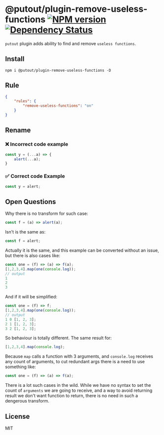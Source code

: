 # @putout/plugin-remove-useless-functions [![NPM version][NPMIMGURL]][NPMURL] [![Dependency Status][DependencyStatusIMGURL]][DependencyStatusURL]

[NPMIMGURL]:                https://img.shields.io/npm/v/@putout/plugin-remove-useless-functions.svg?style=flat&longCache=true
[NPMURL]:                   https://npmjs.org/package/@putout/plugin-remove-useless-functions "npm"

[DependencyStatusURL]:      https://david-dm.org/coderaiser/putout?path=packages/plugin-remove-useless-functions
[DependencyStatusIMGURL]:   https://david-dm.org/coderaiser/putout.svg?path=packages/plugin-remove-useless-functions

`putout` plugin adds ability to find and remove `useless functions`.

## Install

```
npm i @putout/plugin-remove-useless-functions -D
```

## Rule

```json
{
    "rules": {
        "remove-useless-functions": "on"
    }
}
```

## Rename

### ❌ Incorrect code example

```js
const y = (...a) => {
    alert(...a);
}
```

### ✅ Correct code Example

```js
const y = alert;
```

## Open Questions

Why there is no transform for such case:

```js
const f = (a) => alert(a);
```

Isn't is the same as:

```js
const f = alert;
```

Actually it is the same, and this example can be converted without an issue,
but there is also cases like:

```js
const one = (f) => (a) => f(a);
[1,2,3,4].map(one(console.log));
// output
1
2
3
```

And if it will be simplified:

```js
const one = (f) => f;
[1,2,3,4].map(one(console.log));
// output
1 0 [1, 2, 3];
2 1 [1, 2, 3];
3 2 [1, 2, 3];
```

So behaviour is totally different. The same result for:

```js
[1,2,3,4].map(console.log);
```

Because `map` calls a function with 3 arguments, and `console.log` receives any count of arguments,
to cut redundant args there is a need to use something like:

```js
const one = (f) => (a) => f(a);
```

There is a lot such cases in the wild. While we have no syntax to set the count of `arguments` we are going to receive,
and a way to avoid returning result we don't want function to return, there is no need in such a dengerous transform.

## License

MIT

